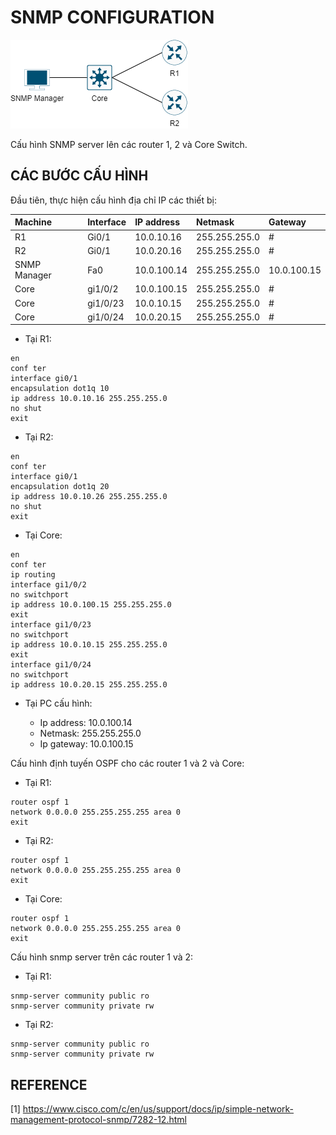 # SNMP CONFIGURATION

![snmp](./img/topology.png)

Cấu hình SNMP server lên các router 1, 2 và Core Switch.

## CÁC BƯỚC CẤU HÌNH

Đầu tiên, thực hiện cấu hình địa chỉ IP các thiết bị:

|Machine|Interface|IP address|Netmask|Gateway|
|:------|:--------|:---------|:------|:------|
|R1|Gi0/1|10.0.10.16|255.255.255.0|#|
|R2|Gi0/1|10.0.20.16|255.255.255.0|#|
|SNMP Manager|Fa0|10.0.100.14|255.255.255.0|10.0.100.15|
|Core|gi1/0/2|10.0.100.15|255.255.255.0|#|
|Core|gi1/0/23|10.0.10.15|255.255.255.0|#|
|Core|gi1/0/24|10.0.20.15|255.255.255.0|#|

- Tại R1:

```
en
conf ter
interface gi0/1
encapsulation dot1q 10
ip address 10.0.10.16 255.255.255.0
no shut
exit
```

- Tại R2:

```
en
conf ter
interface gi0/1
encapsulation dot1q 20
ip address 10.0.10.26 255.255.255.0
no shut
exit
```

- Tại Core:

```
en
conf ter
ip routing
interface gi1/0/2
no switchport
ip address 10.0.100.15 255.255.255.0
exit
interface gi1/0/23
no switchport
ip address 10.0.10.15 255.255.255.0
exit
interface gi1/0/24
no switchport
ip address 10.0.20.15 255.255.255.0
```

- Tại PC cấu hình:
    
    - Ip address: 10.0.100.14
    - Netmask: 255.255.255.0
    - Ip gateway: 10.0.100.15

Cấu hình định tuyến OSPF cho các router 1 và 2 và Core:

- Tại R1:

```
router ospf 1
network 0.0.0.0 255.255.255.255 area 0
exit
```

- Tại R2:

```
router ospf 1
network 0.0.0.0 255.255.255.255 area 0
exit
```

- Tại Core:

```
router ospf 1
network 0.0.0.0 255.255.255.255 area 0
exit
```

Cấu hình snmp server trên các router 1 và 2:

- Tại R1:

```
snmp-server community public ro
snmp-server community private rw
```

- Tại R2:

```
snmp-server community public ro
snmp-server community private rw
```

## REFERENCE

[1] <https://www.cisco.com/c/en/us/support/docs/ip/simple-network-management-protocol-snmp/7282-12.html>
